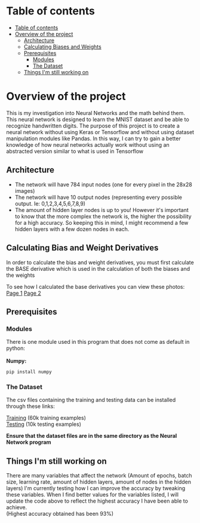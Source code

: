 

# Table of contents
- [Table of contents](#table-of-contents)
- [Overview of the project](#overview-of-the-project)
  - [Architecture](#architecture)
  - [Calculating Biases and Weights](#calculating-biases-and-weights)
  - [Prerequisites](#prerequisites)
    - [Modules](#modules)
    - [The Dataset](#the-dataset)
  - [Things I'm still working on](#things-im-still-working-on)


# Overview of the project    
This is my investigation into Neural Networks and the math behind them. This neural network is designed to learn the MNIST dataset and be able to recognize handwritten digits. 
The purpose of this project is to create a neural network without using Keras or Tensorflow and without using dataset manipulation modules like Pandas. In this way, I can try to gain a better knowledge of how neural networks actually work without using an abstracted version similar to what is used in Tensorflow



## Architecture 
- The network will have 784 input nodes (one for every pixel in the 28x28 images)
- The network will have 10 output nodes (representing every possible output. Ie: 0,1,2,3,4,5,6,7,8,9)
- The amount of hidden layer nodes is up to you! However it's important to know that the more complex the network is, the higher the possibility for a high accuracy. So keeping this in mind, I might recommend a few hidden layers with a few dozen nodes in each. 


## Calculating Bias and Weight Derivatives
In order to calculate the bias and weight derivatives, you must first calculate the BASE derivative which is used in the calculation of both the biases and the weights

To see how I calculated the base derivatives you can view these photos:
[Page 1](https://1drv.ms/u/s!AuuhftLL-JDsgpYkdrXvJQGa59dcRg?e=huE1Y8)
[Page 2](https://1drv.ms/u/s!AuuhftLL-JDsgpYj4t_DphXmlk10Hg?e=o7uOyv)

## Prerequisites 
### Modules
There is one module used in this program that does not come as default in python:\
\
**Numpy:**
```
pip install numpy
```
### The Dataset
The csv files containing the training and testing data can be installed through these links:

[Training](https://python-course.eu/data/mnist/mnist_train.csv) (60k training examples)\
[Testing](https://python-course.eu/data/mnist/mnist_test.csv) (10k testing examples)

**Ensure that the dataset files are in the same directory as the Neural Network program**
## Things I'm still working on
There are many variables that affect the network (Amount of epochs, batch size, learning rate, amount of hidden layers, amount of nodes in the hidden layers)
I'm currently testing how I can improve the accuracy by tweaking these variables. When I find better values for the variables listed, I will update the code above to reflect the highest accuracy I have been able to achieve.  
(Highest accuracy obtained has been 93%)

